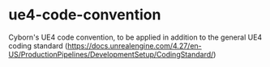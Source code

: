 # ue4-code-convention
Cyborn's UE4 code convention, to be applied in addition to the general UE4 coding standard (https://docs.unrealengine.com/4.27/en-US/ProductionPipelines/DevelopmentSetup/CodingStandard/)

